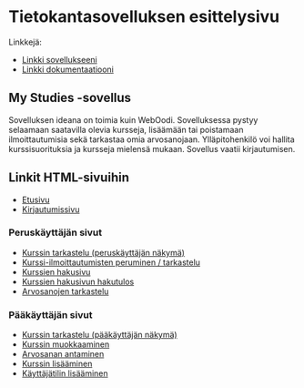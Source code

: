 # Tietokantasovelluksen esittelysivu

Linkkejä:

* [Linkki sovellukseeni](https://ahuotala.users.cs.helsinki.fi/oodi)
* [Linkki dokumentaatiooni](https://github.com/alehuo/Tsoha-Bootstrap/blob/master/doc/dokumentaatio.pdf)

## My Studies -sovellus

Sovelluksen ideana on toimia kuin WebOodi. Sovelluksessa pystyy selaamaan saatavilla olevia kursseja, lisäämään tai poistamaan ilmoittautumisia sekä tarkastaa omia arvosanojaan. Ylläpitohenkilö voi hallita kurssisuorituksia ja kursseja mielensä mukaan. Sovellus vaatii kirjautumisen.

## Linkit HTML-sivuihin

* [Etusivu](https://htmlpreview.github.io/?https://raw.githubusercontent.com/alehuo/Tsoha-Bootstrap/master/doc/html-sivut/index.html)
* [Kirjautumissivu](https://htmlpreview.github.io/?https://raw.githubusercontent.com/alehuo/Tsoha-Bootstrap/master/doc/html-sivut/login.html)

### Peruskäyttäjän sivut

* [Kurssin tarkastelu (peruskäyttäjän näkymä)](https://htmlpreview.github.io/?https://raw.githubusercontent.com/alehuo/Tsoha-Bootstrap/master/doc/html-sivut/courseRegistration.html)
* [Kurssi-ilmoittautumisten peruminen / tarkastelu](https://htmlpreview.github.io/?https://raw.githubusercontent.com/alehuo/Tsoha-Bootstrap/master/doc/html-sivut/registrations.html)
* [Kurssien hakusivu](https://htmlpreview.github.io/?https://raw.githubusercontent.com/alehuo/Tsoha-Bootstrap/master/doc/html-sivut/courses.html)
* [Kurssien hakusivun hakutulos](https://htmlpreview.github.io/?https://raw.githubusercontent.com/alehuo/Tsoha-Bootstrap/master/doc/html-sivut/coursesList.html)
* [Arvosanojen tarkastelu](https://htmlpreview.github.io/?https://raw.githubusercontent.com/alehuo/Tsoha-Bootstrap/master/doc/html-sivut/grades.html)

### Pääkäyttäjän sivut

* [Kurssin tarkastelu (pääkäyttäjän näkymä)](https://htmlpreview.github.io/?https://raw.githubusercontent.com/alehuo/Tsoha-Bootstrap/master/doc/html-sivut/viewCourse.html)
* [Kurssin muokkaaminen](https://htmlpreview.github.io/?https://raw.githubusercontent.com/alehuo/Tsoha-Bootstrap/master/doc/html-sivut/editCourse.html)
* [Arvosanan antaminen](https://htmlpreview.github.io/?https://raw.githubusercontent.com/alehuo/Tsoha-Bootstrap/master/doc/html-sivut/addGrade.html)
* [Kurssin lisääminen](https://htmlpreview.github.io/?https://raw.githubusercontent.com/alehuo/Tsoha-Bootstrap/master/doc/html-sivut/addCourse.html)
* [Käyttäjätilin lisääminen](https://htmlpreview.github.io/?https://raw.githubusercontent.com/alehuo/Tsoha-Bootstrap/master/doc/html-sivut/addUser.html)